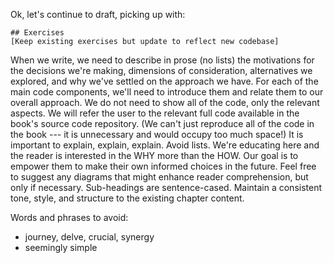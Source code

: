 Ok, let's continue to draft, picking up with:

```
## Exercises
[Keep existing exercises but update to reflect new codebase]
```

When we write, we need to describe in prose (no lists) the motivations for the decisions we're making, dimensions of consideration, alternatives we explored, and why we've settled on the approach we have. For each of the main code components, we'll need to introduce them and relate them to our overall approach. We do not need to show all of the code, only the relevant aspects. We will refer the user to the relevant full code available in the book's source code repository. (We can't just reproduce all of the code in the book --- it is unnecessary and would occupy too much space!) It is important to explain, explain, explain. Avoid lists. We're educating here and the reader is interested in the WHY more than the HOW. Our goal is to empower them to make their own informed choices in the future. Feel free to suggest any diagrams that might enhance reader comprehension, but only if necessary. Sub-headings are sentence-cased. Maintain a consistent tone, style, and structure to the existing chapter content.

Words and phrases to avoid:

- journey, delve, crucial, synergy
- seemingly simple
